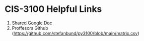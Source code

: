 # CIS-3100 Helpful Links
1. [Shared Google Doc](https://docs.google.com/document/d/1ekjL4VHKKsZvkM2hWIT-_sR3vs0XJ1eEg4n05xVws8c/edit#heading=h.ni3qwwnhpsxu)
2. Proffesors Github
(https://github.com/stefanbund/py3100/blob/main/matrix.csv)
